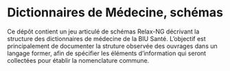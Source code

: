 # Dictionnaires de Médecine, schémas

Ce dépôt contient un jeu articulé de schémas Relax-NG décrivant la structure des dictionnaires de médecine de la BIU Santé. L’objectif est principalement de documenter la struture observée des ouvrages dans un langage former, afin de spécifier les éléments d’information qui seront collectées pour établir la nomenclature commune.
